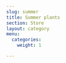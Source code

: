 ```yaml
---
slug: summer
title: Summer plants
section: Store
layout: category
menu:
  categories:
    weight: 1

---
```

